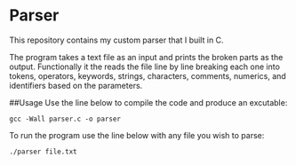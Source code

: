 # Parser
This repository contains my custom parser that I built in C.

The program takes a text file as an input and prints the broken parts as the output. Functionally it the reads the file line by line breaking each one into tokens, operators, keywords, strings, characters, comments, numerics, and identifiers based on the parameters. 

##Usage
Use the line below to compile the code and produce an excutable:
```
gcc -Wall parser.c -o parser
```
To run the program use the line below with any file you wish to parse:
```
./parser file.txt
```
